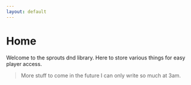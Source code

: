 ```yaml
---
layout: default
---
```

# Home
Welcome to the sprouts dnd library. Here to store various things for easy player access.

> More stuff to come in the future I can only write so much at 3am.